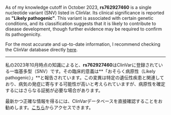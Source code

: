 As of my knowledge cutoff in October 2023, **rs762927460** is a single nucleotide variant (SNV) listed in ClinVar. Its clinical significance is reported as **"Likely pathogenic"**. This variant is associated with certain genetic conditions, and its classification suggests that it is likely to contribute to disease development, though further evidence may be required to confirm its pathogenicity.

For the most accurate and up-to-date information, I recommend checking the ClinVar database directly [here](https://www.ncbi.nlm.nih.gov/clinvar/).

---

私の2023年10月時点の知識によると、**rs762927460**はClinVarに登録されている一塩基多型（SNV）です。その臨床的意義は**「おそらく病原性（Likely pathogenic）」**と報告されています。この変異は特定の遺伝性疾患と関連しており、病気の発症に寄与する可能性が高いと考えられていますが、病原性を確定するにはさらなる証拠が必要な場合があります。

最新かつ正確な情報を得るには、ClinVarデータベースを直接確認することをお勧めします。[こちら](https://www.ncbi.nlm.nih.gov/clinvar/)からアクセスできます。